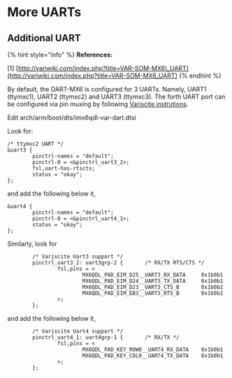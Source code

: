 # More UARTs

## Additional UART

{% hint style="info" %}
**References:**

\[1\] [http://variwiki.com/index.php?title=VAR-SOM-MX6\_UART](http://variwiki.com/index.php?title=VAR-SOM-MX6_UART)
{% endhint %}

By default, the DART-MX6 is configured for 3 UARTs. Namely, UART1 \(ttymxc1\), UART2 \(ttymxc2\) and UART3 \(ttymxc3\). The forth UART port can be configured via pin muxing by following [Variscite instrutions](http://variwiki.com/index.php?title=VAR-SOM-MX6_UART).

Edit arch/arm/boot/dts/imx6qdl-var-dart.dtsi

Look for:

```text
/* ttymxc2 UART */
&uart3 {
        pinctrl-names = "default";
        pinctrl-0 = <&pinctrl_uart3_2>;
        fsl,uart-has-rtscts;
        status = "okay";
};
```

and add the following below it,

```text
&uart4 {
        pinctrl-names = "default";
        pinctrl-0 = <&pinctrl_uart4_1>;
        status = "okay";
};
```

Similarly, look for

```text
        /* Variscite Uart3 support */
        pinctrl_uart3_2: uart3grp-2 {       /* RX/TX RTS/CTS */
                fsl,pins = <
                        MX6QDL_PAD_EIM_D25__UART3_RX_DATA     0x1b0b1
                        MX6QDL_PAD_EIM_D24__UART3_TX_DATA     0x1b0b1
                        MX6QDL_PAD_EIM_D23__UART3_CTS_B       0x1b0b1
                        MX6QDL_PAD_EIM_EB3__UART3_RTS_B       0x1b0b1
                >;
        };
```

and add the following below it,

```text
        /* Variscite Uart4 support */
        pinctrl_uart4_1: uart4grp-1 {       /* RX/TX */
                fsl,pins = <
                        MX6QDL_PAD_KEY_ROW0__UART4_RX_DATA    0x1b0b1
                        MX6QDL_PAD_KEY_COL0__UART4_TX_DATA    0x1b0b1
                >;
        };
```

